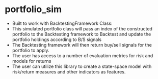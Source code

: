 # portfolio_sim
- Built to work with BacktestingFramework Class:
- This simulated portfolio class will pass an index of the constructed portfolio to the Backtesting framework to Backtest and update the portfolio holdings according to B/S signals
- The Backtesting framework will then return buy/sell signals for the portfolio to apply.
- The user has access to a number of evaluation metrics for risk and models for returns
- The user can utilize this library to create a state-space model with risk/return measures and other indicators as features.
